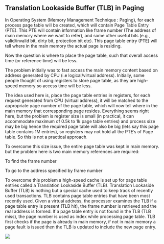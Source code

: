 ## Translation Lookaside Buffer (TLB) in Paging

In Operating System (Memory Management Technique : Paging), for each process page table will be created, which will contain Page Table Entry (PTE). This PTE will contain information like frame number (The address of main memory where we want to refer), and some other useful bits (e.g., valid/invalid bit, dirty bit, protection bit etc). This page table entry (PTE) will tell where in the main memory the actual page is residing. 

Now the question is where to place the page table, such that overall access time (or reference time) will be less. 

The problem initially was to fast access the main memory content based on address generated by CPU (i.e logical/virtual address). Initially, some people thought of using registers to store page table, as they are high-speed memory so access time will be less. 

The idea used here is, place the page table entries in registers, for each request generated from CPU (virtual address), it will be matched to the appropriate page number of the page table, which will now tell where in the main memory that corresponding page resides. Everything seems right here, but the problem is register size is small (in practical, it can accommodate maximum of 0.5k to 1k page table entries) and process size may be big hence the required page table will also be big (lets say this page table contains 1M entries), so registers may not hold all the PTE’s of Page table. So this is not a practical approach. 

To overcome this size issue, the entire page table was kept in main memory. but the problem here is two main memory references are required: 

To find the frame number 
 
To go to the address specified by frame number 
 
To overcome this problem a high-speed cache is set up for page table entries called a Translation Lookaside Buffer (TLB). Translation Lookaside Buffer (TLB) is nothing but a special cache used to keep track of recently used transactions. TLB contains page table entries that have been most recently used. Given a virtual address, the processor examines the TLB if a page table entry is present (TLB hit), the frame number is retrieved and the real address is formed. If a page table entry is not found in the TLB (TLB miss), the page number is used as index while processing page table. TLB first checks if the page is already in main memory, if not in main memory a page fault is issued then the TLB is updated to include the new page entry. 

![](https://github.com/nu11secur1ty/Kernel-and-Types-of-kernels/blob/master/TLB/screen/tlb1.jpg)
